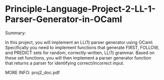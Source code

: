 # Principle-Language-Project-2-LL-1-Parser-Generator-in-OCaml

Summary:

In this project, you will implement an LL(1) parser generator using OCaml. Specifically you need to implement functions that generate FIRST, FOLLOW, and PREDICT sets for random, correctly-written, LL(1) grammar. Based on these set functions, you will then implement a parser generator function that returns a parser for identifying correct/incorrect input.

MORE INFO: proj2_doc.pdf
